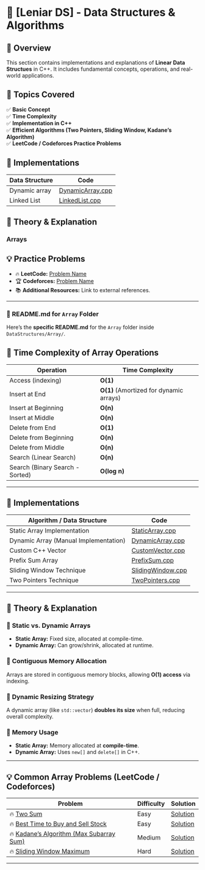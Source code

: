 # 📂 [Leniar DS] - Data Structures & Algorithms

## 📌 Overview
This section contains implementations and explanations of **Linear Data Structues** in C++. It includes fundamental concepts, operations, and real-world applications.

## 📖 Topics Covered
✅ **Basic Concept**  
✅ **Time Complexity**  
✅ **Implementation in C++**  
✅ **Efficient Algorithms (Two Pointers, Sliding Window, Kadane’s Algorithm)**  
✅ **LeetCode / Codeforces Practice Problems**

## 🚀 Implementations
| Data Structure | Code |
|----------------------------|------|
| Dynamic array | [DynamicArray.cpp](./DynamicArray.cpp) |
| Linked List | [LinkedList.cpp](./LinkedList.cpp) |

## 📝 Theory & Explanation
###     Arrays


## 💡 Practice Problems
- 🔥 **LeetCode:** [Problem Name](https://leetcode.com/problems/example/)
- 🏆 **Codeforces:** [Problem Name](https://codeforces.com/problemset/problem/example)
- 📚 **Additional Resources:** Link to external references.

---

### **📌 README.md for `Array` Folder**
Here’s the **specific README.md** for the `Array` folder inside `DataStructures/Array/`.


## 📖 Time Complexity of Array Operations

| Operation        | Time Complexity |
|-----------------|----------------|
| Access (indexing) | **O(1)** |
| Insert at End | **O(1)** (Amortized for dynamic arrays) |
| Insert at Beginning | **O(n)** |
| Insert at Middle | **O(n)** |
| Delete from End | **O(1)** |
| Delete from Beginning | **O(n)** |
| Delete from Middle | **O(n)** |
| Search (Linear Search) | **O(n)** |
| Search (Binary Search - Sorted) | **O(log n)** |

---

## 🚀 Implementations
| Algorithm / Data Structure | Code |
|----------------------------|------|
| Static Array Implementation | [StaticArray.cpp](./StaticArray.cpp) |
| Dynamic Array (Manual Implementation) | [DynamicArray.cpp](./DynamicArray.cpp) |
| Custom C++ Vector | [CustomVector.cpp](./CustomVector.cpp) |
| Prefix Sum Array | [PrefixSum.cpp](./PrefixSum.cpp) |
| Sliding Window Technique | [SlidingWindow.cpp](./SlidingWindow.cpp) |
| Two Pointers Technique | [TwoPointers.cpp](./TwoPointers.cpp) |

---

## 📝 Theory & Explanation
### 📌 **Static vs. Dynamic Arrays**
- **Static Array:** Fixed size, allocated at compile-time.
- **Dynamic Array:** Can grow/shrink, allocated at runtime.

### 📌 **Contiguous Memory Allocation**
Arrays are stored in contiguous memory blocks, allowing **O(1) access** via indexing.

### 📌 **Dynamic Resizing Strategy**
A dynamic array (like `std::vector`) **doubles its size** when full, reducing overall complexity.

### 📌 **Memory Usage**
- **Static Array:** Memory allocated at **compile-time**.
- **Dynamic Array:** Uses `new[]` and `delete[]` in C++.

---

## 💡 Common Array Problems (LeetCode / Codeforces)
| Problem | Difficulty | Solution |
|---------|-----------|----------|
| 🔥 [Two Sum](https://leetcode.com/problems/two-sum/) | Easy | [Solution](./TwoSum.cpp) |
| 🔥 [Best Time to Buy and Sell Stock](https://leetcode.com/problems/best-time-to-buy-and-sell-stock/) | Easy | [Solution](./BuySellStock.cpp) |
| 🔥 [Kadane’s Algorithm (Max Subarray Sum)](https://leetcode.com/problems/maximum-subarray/) | Medium | [Solution](./Kadane.cpp) |
| 🔥 [Sliding Window Maximum](https://leetcode.com/problems/sliding-window-maximum/) | Hard | [Solution](./SlidingWindowMaximum.cpp) |

---